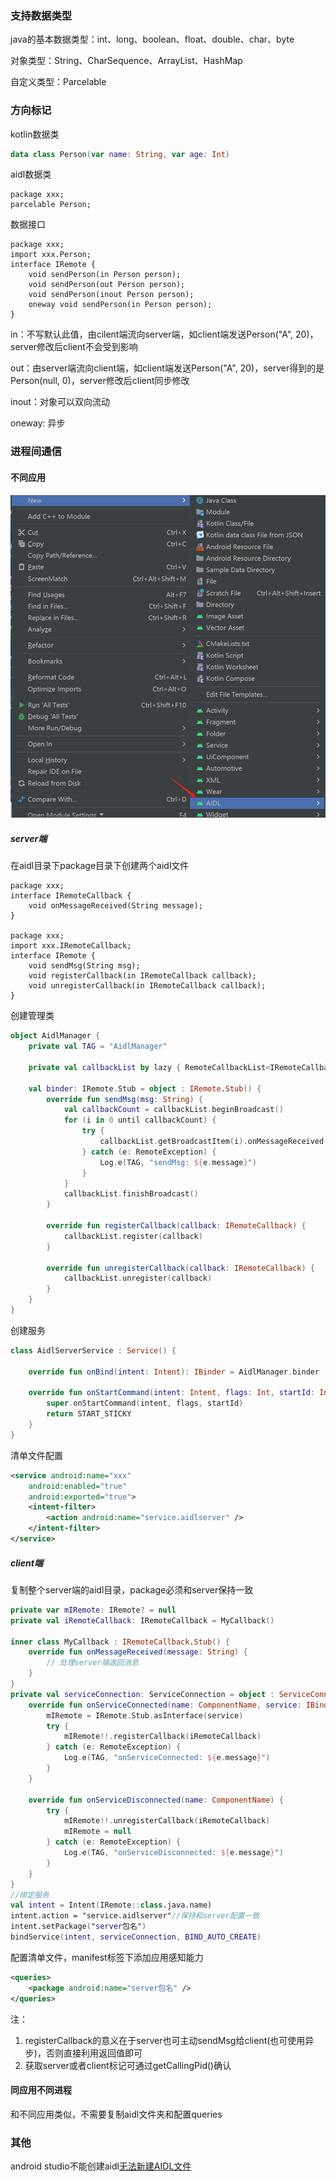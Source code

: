 ### 支持数据类型
java的基本数据类型：int、long、boolean、float、double、char、byte

对象类型：String、CharSequence、ArrayList、HashMap

自定义类型：Parcelable

### 方向标记
kotlin数据类
```kotlin
data class Person(var name: String, var age: Int)
```
aidl数据类
```aidl
package xxx;
parcelable Person;
```
数据接口
```aidl
package xxx;
import xxx.Person;
interface IRemote {
    void sendPerson(in Person person);
    void sendPerson(out Person person);
    void sendPerson(inout Person person);
    oneway void sendPerson(in Person person);
}
```
in：不写默认此值，由cilent端流向server端，如client端发送Person("A", 20)，server修改后client不会受到影响

out：由server端流向client端，如client端发送Person("A", 20)，server得到的是Person(null, 0)，server修改后client同步修改

inout：对象可以双向流动

oneway: 异步

### 进程间通信
#### 不同应用
![aidl1](../../img/aidl/aidl1.png)
##### server端
在aidl目录下package目录下创建两个aidl文件
```aidl
package xxx;
interface IRemoteCallback {
    void onMessageReceived(String message);
}

package xxx;
import xxx.IRemoteCallback;
interface IRemote {
    void sendMsg(String msg);
    void registerCallback(in IRemoteCallback callback);
    void unregisterCallback(in IRemoteCallback callback);
}
```
创建管理类
```kotlin
object AidlManager {
    private val TAG = "AidlManager"

    private val callbackList by lazy { RemoteCallbackList<IRemoteCallback>() }

    val binder: IRemote.Stub = object : IRemote.Stub() {
        override fun sendMsg(msg: String) {
            val callbackCount = callbackList.beginBroadcast()
            for (i in 0 until callbackCount) {
                try {
                    callbackList.getBroadcastItem(i).onMessageReceived(msg)
                } catch (e: RemoteException) {
                    Log.e(TAG, "sendMsg: ${e.message}")
                }
            }
            callbackList.finishBroadcast()
        }

        override fun registerCallback(callback: IRemoteCallback) {
            callbackList.register(callback)
        }

        override fun unregisterCallback(callback: IRemoteCallback) {
            callbackList.unregister(callback)
        }
    }
}
```
创建服务
```kotlin
class AidlServerService : Service() {

    override fun onBind(intent: Intent): IBinder = AidlManager.binder

    override fun onStartCommand(intent: Intent, flags: Int, startId: Int): Int {
        super.onStartCommand(intent, flags, startId)
        return START_STICKY
    }
}
```
清单文件配置
```xml
<service android:name="xxx"
    android:enabled="true"
    android:exported="true">
    <intent-filter>
        <action android:name="service.aidlserver" />
    </intent-filter>
</service>
```
##### client端
复制整个server端的aidl目录，package必须和server保持一致
```kotlin
private var mIRemote: IRemote? = null
private val iRemoteCallback: IRemoteCallback = MyCallback()

inner class MyCallback : IRemoteCallback.Stub() {
    override fun onMessageReceived(message: String) {
        // 处理server端返回消息
    }
}
private val serviceConnection: ServiceConnection = object : ServiceConnection {
    override fun onServiceConnected(name: ComponentName, service: IBinder) {
        mIRemote = IRemote.Stub.asInterface(service)
        try {
            mIRemote!!.registerCallback(iRemoteCallback)
        } catch (e: RemoteException) {
            Log.e(TAG, "onServiceConnected: ${e.message}")
        }
    }

    override fun onServiceDisconnected(name: ComponentName) {
        try {
            mIRemote!!.unregisterCallback(iRemoteCallback)
            mIRemote = null
        } catch (e: RemoteException) {
            Log.e(TAG, "onServiceDisconnected: ${e.message}")
        }
    }
}
//绑定服务
val intent = Intent(IRemote::class.java.name)
intent.action = "service.aidlserver"//保持和server配置一致
intent.setPackage("server包名")
bindService(intent, serviceConnection, BIND_AUTO_CREATE)
```
配置清单文件，manifest标签下添加应用感知能力
```xml
<queries>
    <package android:name="server包名" />
</queries>
```
注：
1. registerCallback的意义在于server也可主动sendMsg给client(也可使用异步)，否则直接利用返回值即可
2. 获取server或者client标记可通过getCallingPid()确认
#### 同应用不同进程
和不同应用类似，不需要复制aidl文件夹和配置queries
### 其他
android studio不能创建aidl[无法新建AIDL文件](../android_studio.md#aidl-create)